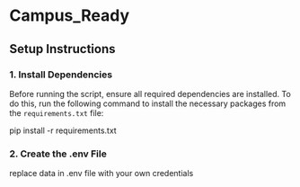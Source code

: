 # Campus_Ready

## Setup Instructions

### 1. Install Dependencies

Before running the script, ensure all required dependencies are installed. To do this, run the following command to install the necessary packages from the `requirements.txt` file:

pip install -r requirements.txt

### 2. Create the .env File
replace data in .env file with your own credentials
